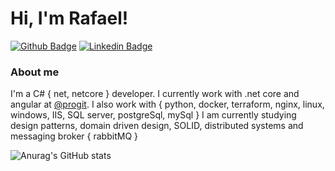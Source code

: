 # Hi, I'm Rafael!

[![Github Badge](https://img.shields.io/badge/-Github-000?style=flat-square&logo=Github&logoColor=white&link=https://github.com/halfs2)](https://github.com/halfs2)
[![Linkedin Badge](https://img.shields.io/badge/-LinkedIn-blue?style=flat-square&logo=Linkedin&logoColor=white&link=https://www.linkedin.com/in/rafael-scheffer/)](https://www.linkedin.com/in/rafael-scheffer/)

### About me
I'm a C# { net, netcore } developer. I currently work with .net core and angular at [@progit](https://progit.com.br/).
I also work with { python, docker, terraform, nginx, linux, windows, IIS, SQL server, postgreSql, mySql }
I am currently studying design patterns, domain driven design, SOLID, distributed systems and messaging broker { rabbitMQ } 

![Anurag's GitHub stats](https://github-readme-stats.vercel.app/api?username=halfs2&count_private=true&show_icons=true)
